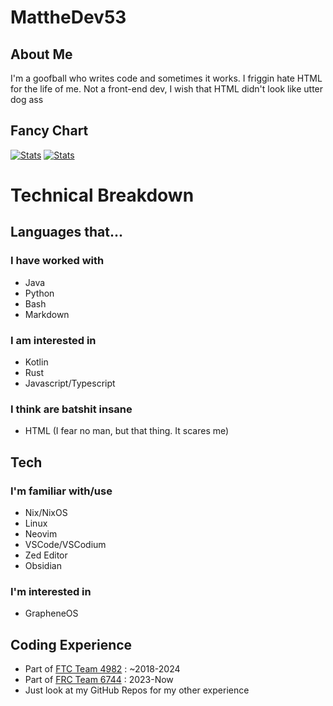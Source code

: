 # MattheDev53

## About Me

I'm a goofball who writes code and sometimes it works. I friggin hate HTML for the life of me. Not a front-end dev, I wish that HTML didn't look like utter dog ass

## Fancy Chart

[![Stats](https://github-readme-stats.vercel.app/api?username=MattheDev53&show_icons=true&theme=gruvbox#gh-dark-mode-only)](https://github.com/anuraghazra/github-readme-stats#gh-dark-mode-only)
[![Stats](https://github-readme-stats.vercel.app/api?username=MattheDev53&show_icons=true&theme=gruvbox_light#gh-light-mode-only)](https://github.com/anuraghazra/github-readme-stats#gh-light-mode-only)

# Technical Breakdown

## Languages that...

### I have worked with

-   Java
-   Python
-   Bash
-   Markdown

### I am interested in

-   Kotlin
-   Rust
-   Javascript/Typescript

### I think are batshit insane

-   HTML (I fear no man, but that thing. It scares me)

## Tech

### I'm familiar with/use

-   Nix/NixOS
-   Linux
-   Neovim
-   VSCode/VSCodium
-   Zed Editor
-   Obsidian

### I'm interested in

-   GrapheneOS

## Coding Experience

-   Part of [FTC Team 4982](https://theorangealliance.org/teams/4982) : ~2018-2024
-   Part of [FRC Team 6744](https://www.thebluealliance.com/team/6744) : 2023-Now
-   Just look at my GitHub Repos for my other experience
